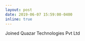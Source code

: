 ```yaml
---
layout: post
date: 2019-06-07 15:59:00-0400
inline: true
---
```


Joined Quazar Technologies Pvt Ltd
